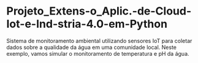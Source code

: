 # Projeto_Extens-o_Aplic.-de-Cloud-Iot-e-Ind-stria-4.0-em-Python
Sistema de monitoramento ambiental utilizando sensores IoT para coletar dados sobre a qualidade da água em uma comunidade local. Neste exemplo, vamos simular o monitoramento de temperatura e pH da água.
